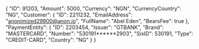{
"ID": 91203,
"Amount": 5000,
"Currency": "NGN",
"CurrencyCountry": "NG",
"Customer": {
"ID": 2211232,
"EmailAddress": "anonimized29900@anon.io",
"FullName": "Abel Eden",
"BearsFee": true
},
"PaymentEntity": {
"ID": 2203454,
"Issuer": "GTBANK",
"Brand": "MASTERCARD",
"Number": "530191**\*\***2903",
"SixID": 530191,
"Type": "CREDIT-CARD",
"Country": "NG"
}
}
